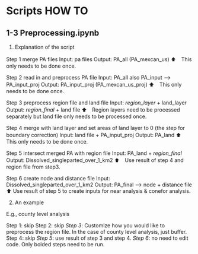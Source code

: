 # Scripts HOW TO

## 1-3 Preprocessing.ipynb

1. Explanation of the script

Step 1 merge PA files
Input: pa files
Output: PA_all (PA_mexcan_us)
⬆️　This only needs to be done once.

Step 2 read in and preprocess PA file
Input: PA_all also PA_input —> PA_input_proj
Output: PA_input_proj (PA_mexcan_us_proj)
⬆️　This only needs to be done once.

Step 3 preprocess region file and land file
Input: *region_layer* + land_layer
Output: *region_final* + land file
⬆️　Region layers need to be processed separately but land file only needs to be processed once.

Step 4 merge with land layer and set areas of land layer to 0 (the step for boundary correction)
Input: land file + PA_input_proj
Output: PA_land
⬆️　This only needs to be done once.

Step 5 intersect merged PA with region file
Input: PA_land + *region_final*
Output: Dissolved_singleparted_over_1_km2
⬆️　Use result of step 4 and region file from step3.

Step 6 create node and distance file
Input: Dissolved_singleparted_over_1_km2
Output: PA_final —> node + distance file
⬆️ Use result of step 5 to create inputs for near analysis & conefor analysis.

2. An example

E.g., county level analysis

Step 1: skip
Step 2: skip
*Step 3*: Customize how you would like to preprocess the region file. In the case of county level analysis, just buffer.
Step 4: skip
*Step 5*: use result of step 3 and step 4.
*Step 6*: no need to edit code.
Only bolded steps need to be run.
